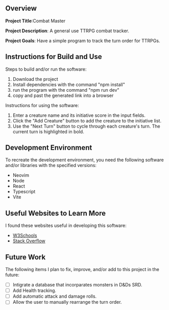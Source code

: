 
## Overview

**Project Title**:Combat Master

**Project Description**: A general use TTRPG combat tracker.

**Project Goals**: Have a simple program to track the turn order for TTRPGs.

## Instructions for Build and Use

Steps to build and/or run the software:

1. Download the project
2. Install dependencies with the command "npm install"
3. run the program with the command "npm run dev"
4. copy and past the generated link into a browser

Instructions for using the software:

1. Enter a creature name and its initiative score in the input fields.
2. Click the "Add Creature" button to add the creature to the initiative list.
3. Use the "Next Turn" button to cycle through each creature's turn. The current turn is highlighted in bold.

## Development Environment 

To recreate the development environment, you need the following software and/or libraries with the specified versions:

* Neovim
* Node 
* React
* Typescript
* Vite

## Useful Websites to Learn More

I found these websites useful in developing this software:

* [W3Schools](https://www.w3schools.com/react/)
* [Stack Overflow](https://stackoverflow.com/)

## Future Work

The following items I plan to fix, improve, and/or add to this project in the future:

* [ ] Intigrate a database that incorparates monsters in D&Ds SRD. 
* [ ] Add Health tracking.
* [ ] Add automatic attack and damage rolls.
* [ ] Allow the user to manually rearrange the turn order.
